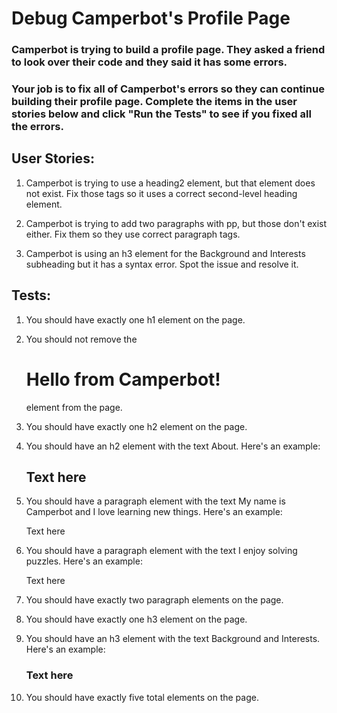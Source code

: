 # Debug Camperbot's Profile Page

### Camperbot is trying to build a profile page. They asked a friend to look over their code and they said it has some errors.

### Your job is to fix all of Camperbot's errors so they can continue building their profile page. Complete the items in the user stories below and click "Run the Tests" to see if you fixed all the errors.

## User Stories:

1. Camperbot is trying to use a heading2 element, but that element does not exist. Fix those tags so it uses a correct second-level heading element.

2. Camperbot is trying to add two paragraphs with pp, but those don't exist either. Fix them so they use correct paragraph tags.

3. Camperbot is using an h3 element for the Background and Interests subheading but it has a syntax error. Spot the issue and resolve it.

## Tests:

1. You should have exactly one h1 element on the page.

2. You should not remove the <h1>Hello from Camperbot!</h1> element from the page.

3. You should have exactly one h2 element on the page.

4. You should have an h2 element with the text About. Here's an example: <h2>Text here</h2>

5. You should have a paragraph element with the text My name is Camperbot and I love learning new things. Here's an example: <p>Text here</p>

6. You should have a paragraph element with the text I enjoy solving puzzles. Here's an example: <p>Text here</p>

7. You should have exactly two paragraph elements on the page.

8. You should have exactly one h3 element on the page.

9. You should have an h3 element with the text Background and Interests. Here's an example: <h3>Text here</h3>

10. You should have exactly five total elements on the page.
